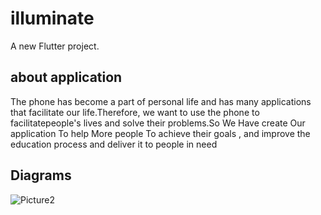 # illuminate

A new Flutter project.

## about application

The phone has become a part of personal life and has many applications that facilitate our life.Therefore, we want to use the phone to facilitatepeople's lives and solve their problems.So We Have create Our application To help More people To achieve their goals , and improve the education process and deliver it to people in need

## Diagrams


![Picture2](https://user-images.githubusercontent.com/61250075/187110373-77cb2b0a-4e12-4c04-81bc-2677370e4488.png)

